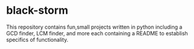 # black-storm
This repository contains fun,small projects written in python including a GCD finder, LCM finder, and more each containing a README to establish specifics of functionality.
